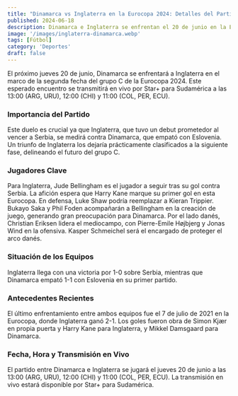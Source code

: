 ```yaml
---
title: "Dinamarca vs Inglaterra en la Eurocopa 2024: Detalles del Partido"
published: 2024-06-18
description: Dinamarca e Inglaterra se enfrentan el 20 de junio en la Eurocopa 2024. Conoce los detalles del partido, jugadores clave y cómo verlo en vivo
image: '/images/inglaterra-dinamarca.webp'
tags: [Fútbol]
category: 'Deportes'
draft: false 
---
```

El próximo jueves 20 de junio, Dinamarca se enfrentará a Inglaterra en el marco de la segunda fecha del grupo C de la Eurocopa 2024. Este esperado encuentro se transmitirá en vivo por Star+ para Sudamérica a las 13:00 (ARG, URU), 12:00 (CHI) y 11:00 (COL, PER, ECU).
### Importancia del Partido
Este duelo es crucial ya que Inglaterra, que tuvo un debut prometedor al vencer a Serbia, se medirá contra Dinamarca, que empató con Eslovenia. Un triunfo de Inglaterra los dejaría prácticamente clasificados a la siguiente fase, delineando el futuro del grupo C.
### Jugadores Clave
Para Inglaterra, Jude Bellingham es el jugador a seguir tras su gol contra Serbia. La afición espera que Harry Kane marque su primer gol en esta Eurocopa. En defensa, Luke Shaw podría reemplazar a Kieran Trippier. Bukayo Saka y Phil Foden acompañarán a Bellingham en la creación de juego, generando gran preocupación para Dinamarca.
Por el lado danés, Christian Eriksen lidera el mediocampo, con Pierre-Emile Højbjerg y Jonas Wind en la ofensiva. Kasper Schmeichel será el encargado de proteger el arco danés.
### Situación de los Equipos
Inglaterra llega con una victoria por 1-0 sobre Serbia, mientras que Dinamarca empató 1-1 con Eslovenia en su primer partido.
### Antecedentes Recientes
El último enfrentamiento entre ambos equipos fue el 7 de julio de 2021 en la Eurocopa, donde Inglaterra ganó 2-1. Los goles fueron obra de Simon Kjær en propia puerta y Harry Kane para Inglaterra, y Mikkel Damsgaard para Dinamarca.
### Fecha, Hora y Transmisión en Vivo
El partido entre Dinamarca e Inglaterra se jugará el jueves 20 de junio a las 13:00 (ARG, URU), 12:00 (CHI) y 11:00 (COL, PER, ECU). La transmisión en vivo estará disponible por Star+ para Sudamérica.


